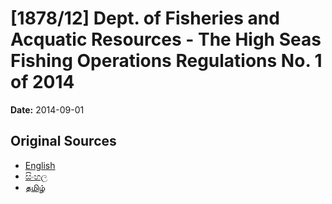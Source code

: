 # [1878/12] Dept. of Fisheries and Acquatic Resources - The High Seas Fishing Operations Regulations No. 1 of 2014

**Date:** 2014-09-01

## Original Sources

- [English](https://documents.gov.lk/view/extra-gazettes/2014/9/1878-12_E.pdf)
- [සිංහල](https://documents.gov.lk/view/extra-gazettes/2014/9/1878-12_S.pdf)
- [தமிழ்](https://documents.gov.lk/view/extra-gazettes/2014/9/1878-12_T.pdf)

